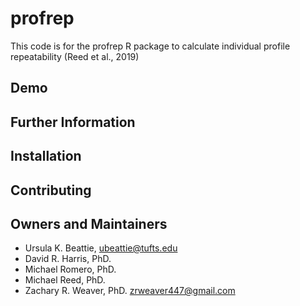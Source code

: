 # profrep

This code is for the profrep R package to calculate individual profile repeatability (Reed et al., 2019)

## Demo

## Further Information

## Installation

## Contributing

## Owners and Maintainers

- Ursula K. Beattie, <ubeattie@tufts.edu>
- David R. Harris, PhD.
- Michael Romero, PhD.
- Michael Reed, PhD.
- Zachary R. Weaver, PhD. <zrweaver447@gmail.com>

